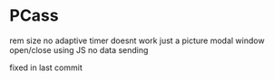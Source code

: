 # PCass
rem size
no adaptive
timer doesnt work just a picture
modal window open/close using JS
no data sending

fixed in last commit
